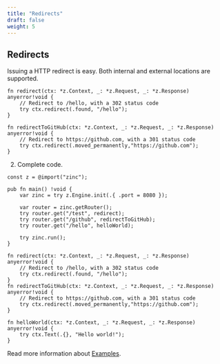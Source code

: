 ```yaml
---
title: "Redirects"
draft: false
weight: 5
---
```


## Redirects

Issuing a HTTP redirect is easy. Both internal and external locations are supported.
```zig
fn redirect(ctx: *z.Context, _: *z.Request, _: *z.Response) anyerror!void {
    // Redirect to /hello, with a 302 status code
    try ctx.redirect(.found, "/hello");
}

fn redirectToGitHub(ctx: *z.Context, _: *z.Request, _: *z.Response) anyerror!void {
    // Redirect to https://github.com, with a 301 status code
    try ctx.redirect(.moved_permanently,"https://github.com");
}
```

2. Complete code.
```zig
const z = @import("zinc");

pub fn main() !void {
    var zinc = try z.Engine.init(.{ .port = 8080 });

    var router = zinc.getRouter();
    try router.get("/test", redirect);
    try router.get("/github", redirectToGitHub);
    try router.get("/hello", helloWorld);

    try zinc.run();
}

fn redirect(ctx: *z.Context, _: *z.Request, _: *z.Response) anyerror!void {
    // Redirect to /hello, with a 302 status code
    try ctx.redirect(.found, "/hello");
}
fn redirectToGitHub(ctx: *z.Context, _: *z.Request, _: *z.Response) anyerror!void {
    // Redirect to https://github.com, with a 301 status code
    try ctx.redirect(.moved_permanently,"https://github.com");
}

fn helloWorld(ctx: *z.Context, _: *z.Request, _: *z.Response) anyerror!void {
    try ctx.Text(.{}, "Hello world!");
}
```

Read more information about [Examples](https://github.com/zon-dev/zinc-examples).

